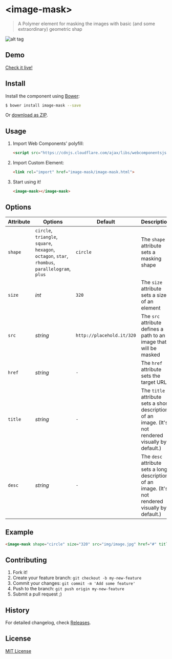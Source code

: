 # &lt;image-mask&gt;

> A Polymer element for masking the images with basic (and some extraordinary) geometric shap

![alt tag](http://www.hejty.com/github/image-mask-circle-320.png)

## Demo

[Check it live!](http://hejty.github.io/demos/image-mask/)

## Install

Install the component using [Bower](http://bower.io/):

```sh
$ bower install image-mask --save
```

Or [download as ZIP](https://github.com/hejty/image-mask/archive/master.zip).

## Usage

1. Import Web Components' polyfill:

    ```html
    <script src="https://cdnjs.cloudflare.com/ajax/libs/webcomponentsjs/0.7.21/webcomponents.min.js"></script>
    ```

2. Import Custom Element:

    ```html
    <link rel="import" href="image-mask/image-mask.html">
    ```

3. Start using it!

    ```html
    <image-mask></image-mask>
    ```

## Options

Attribute       | Options                                                                                                       | Default                      | Description
---             | ---                                                                                                           | ---                          | ---
`shape`         | `circle`, `triangle`, `square`, `hexagon`, `octagon`, `star`, `rhombus`, `parallelogram`, `plus`              | `circle`                     | The `shape` attribute sets a masking shape
`size`          | *int*                                                                                                         | `320`                        | The `size` attribute sets a size of an element
    `src`           | *string*                                                                                                  | `http://placehold.it/320`    | The `src` attribute defines a path to an image that will be masked
`href`          | *string*                                                                                                      | `-`                          | The `href` attribute sets the target URL
`title`         | *string*                                                                                                      | `-`                          | The `title` attribute sets a short description of an image. (It's not rendered visually by default.)
`desc`          | *string*                                                                                                      | `-`                          | The `desc` attribute sets a long description of an image. (It's not rendered visually by default.)

## Example

```html
<image-mask shape="circle" size="320" src="img/image.jpg" href="#" title="A short description of an image" desc="A long description of an image"></image-mask>
```

## Contributing

1. Fork it!
2. Create your feature branch: `git checkout -b my-new-feature`
3. Commit your changes: `git commit -m 'Add some feature'`
4. Push to the branch: `git push origin my-new-feature`
5. Submit a pull request ;)

## History

For detailed changelog, check [Releases](https://github.com/hejty/image-mask/releases).

## License

[MIT License](http://opensource.org/licenses/MIT)
